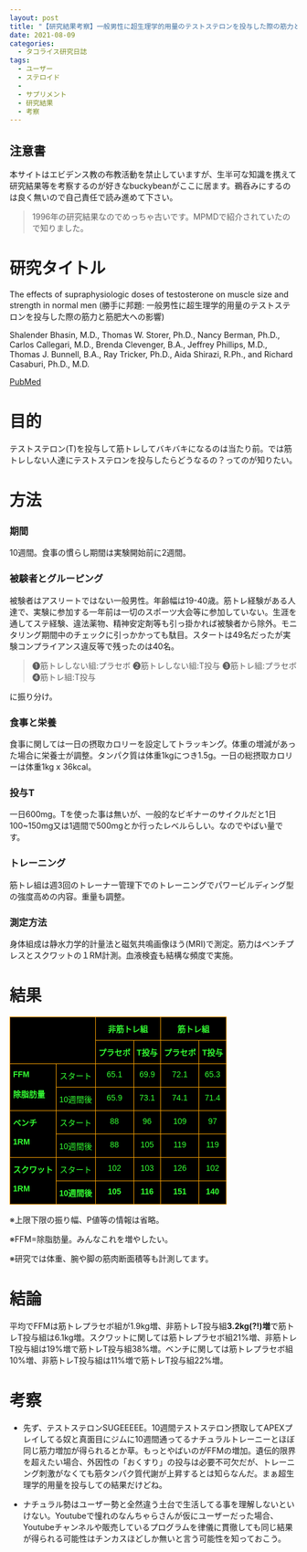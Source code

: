 ```yaml
---
layout: post
title: "【研究結果考察】一般男性に超生理学的用量のテストステロンを投与した際の筋力と筋肥大への影響"
date: 2021-08-09
categories:
  - タコライス研究日誌
tags:
  - ユーザー
  - ステロイド
  - 
  - サプリメント
  - 研究結果
  - 考察
---
```

## 注意書
本サイトはエビデンス教の布教活動を禁止していますが、生半可な知識を携えて研究結果等を考察するのが好きなbuckybeanがここに居ます。鵜呑みにするのは良く無いので自己責任で読み進めて下さい。

> 1996年の研究結果なのでめっちゃ古いです。MPMDで紹介されていたので知りました。

# 研究タイトル
The effects of supraphysiologic doses of testosterone on muscle size and strength in normal men
(勝手に邦題: 一般男性に超生理学的用量のテストステロンを投与した際の筋力と筋肥大への影響)

Shalender Bhasin, M.D., Thomas W. Storer, Ph.D., Nancy Berman, Ph.D., Carlos Callegari, M.D., Brenda Clevenger, B.A., Jeffrey Phillips, M.D., Thomas J. Bunnell, B.A., Ray Tricker, Ph.D., Aida Shirazi, R.Ph., and Richard Casaburi, Ph.D., M.D.

[PubMed](https://pubmed.ncbi.nlm.nih.gov/8637535/)

# 目的
テストステロン(T)を投与して筋トレしてバキバキになるのは当たり前。では筋トレしない人達にテストステロンを投与したらどうなるの？ってのが知りたい。
# 方法
### 期間
10週間。食事の慣らし期間は実験開始前に2週間。

### 被験者とグルーピング

被験者はアスリートではない一般男性。年齢幅は19-40歳。筋トレ経験がある人達で、実験に参加する一年前は一切のスポーツ大会等に参加していない。生涯を通してステ経験、違法薬物、精神安定剤等も引っ掛かれば被験者から除外。モニタリング期間中のチェックに引っかかっても駄目。スタートは49名だったが実験コンプライアンス違反等で残ったのは40名。

> ❶筋トレしない組:プラセボ ❷筋トレしない組:T投与 ❸筋トレ組:プラセボ ❹筋トレ組:T投与

に振り分け。

### 食事と栄養
食事に関しては一日の摂取カロリーを設定してトラッキング。体重の増減があった場合に栄養士が調整。タンパク質は体重1kgにつき1.5g。一日の総摂取カロリーは体重1kg x 36kcal。

### 投与T
一日600mg。Tを使った事は無いが、一般的なビギナーのサイクルだと1日100~150mg又は1週間で500mgとか行ったレベルらしい。なのでやばい量です。

### トレーニング
筋トレ組は週3回のトレーナー管理下でのトレーニングでパワービルディング型の強度高めの内容。重量も調整。

### 測定方法
身体組成は静水力学的計量法と磁気共鳴画像ほう(MRI)で測定。筋力はベンチプレスとスクワットの１RM計測。血液検査も結構な頻度で実施。

# 結果

<style type="text/css">
.tg  {border-collapse:collapse;border-spacing:0;}
.tg td{border-color:black;border-style:solid;border-width:1px;font-family:Arial, sans-serif;font-size:14px;
  overflow:hidden;padding:10px 5px;word-break:normal;}
.tg th{border-color:black;border-style:solid;border-width:1px;font-family:Arial, sans-serif;font-size:14px;
  font-weight:normal;overflow:hidden;padding:10px 5px;word-break:normal;}
.tg .tg-zjx8{background-color:#000000;border-color:#f8a102;color:#34ff34;font-weight:bold;text-align:left;vertical-align:top}
.tg .tg-4xn2{background-color:#000000;border-color:#f8a102;color:#34ff34;font-weight:bold;text-align:center;vertical-align:top}
.tg .tg-73tv{background-color:#000000;border-color:#f8a102;color:#34ff34;text-align:center;vertical-align:top}
@media screen and (max-width: 767px) {.tg {width: auto !important;}.tg col {width: auto !important;}.tg-wrap {overflow-x: auto;-webkit-overflow-scrolling: touch;}}</style>
<div class="tg-wrap"><table class="tg">
<thead>
  <tr>
    <th class="tg-zjx8" colspan="2" rowspan="2"></th>
    <th class="tg-4xn2" colspan="2">非筋トレ組</th>
    <th class="tg-4xn2" colspan="2"><span style="font-style:normal;text-decoration:none">筋トレ組</span></th>
  </tr>
  <tr>
    <td class="tg-4xn2">プラセボ</td>
    <td class="tg-4xn2">T投与</td>
    <td class="tg-4xn2">プラセボ</td>
    <td class="tg-4xn2">T投与</td>
  </tr>
</thead>
<tbody>
  <tr>
    <td class="tg-zjx8" rowspan="2">FFM<br><br>除脂肪量</td>
    <td class="tg-73tv">スタート</td>
    <td class="tg-73tv">65.1</td>
    <td class="tg-73tv">69.9</td>
    <td class="tg-73tv">72.1</td>
    <td class="tg-73tv">65.3</td>
  </tr>
  <tr>
    <td class="tg-73tv">10週間後</td>
    <td class="tg-73tv">65.9</td>
    <td class="tg-73tv">73.1</td>
    <td class="tg-73tv">74.1</td>
    <td class="tg-73tv">71.4</td>
  </tr>
  <tr>
    <td class="tg-zjx8" rowspan="2">ベンチ<br><br>1RM</td>
    <td class="tg-73tv">スタート</td>
    <td class="tg-73tv">88</td>
    <td class="tg-73tv">96</td>
    <td class="tg-73tv">109</td>
    <td class="tg-73tv">97</td>
  </tr>
  <tr>
    <td class="tg-73tv">10週間後</td>
    <td class="tg-73tv">88</td>
    <td class="tg-73tv">105</td>
    <td class="tg-73tv">119</td>
    <td class="tg-73tv">119</td>
  </tr>
  <tr>
    <td class="tg-zjx8" rowspan="2">スクワット<br><br>1RM</td>
    <td class="tg-73tv">スタート</td>
    <td class="tg-73tv">102</td>
    <td class="tg-73tv">103</td>
    <td class="tg-73tv">126</td>
    <td class="tg-73tv">102</td>
  </tr>
  <tr>
    <td class="tg-4xn2">10週間後</td>
    <td class="tg-4xn2">105</td>
    <td class="tg-4xn2">116</td>
    <td class="tg-4xn2">151</td>
    <td class="tg-4xn2">140</td>
  </tr>
</tbody>
</table></div>

※上限下限の振り幅、P値等の情報は省略。

※FFM=除脂肪量。みんなこれを増やしたい。

※研究では体重、腕や脚の筋肉断面積等も計測してます。

# 結論
平均でFFMは筋トレプラセボ組が1.9kg増、非筋トレT投与組**3.2kg(?!)増**で筋トレT投与組は6.1kg増。スクワットに関しては筋トレプラセボ組21%増、非筋トレT投与組は19%増で筋トレT投与組38%増。ベンチに関しては筋トレプラセボ組10%増、非筋トレT投与組は11%増で筋トレT投与組22%増。

# 考察
- 先ず、テストステロンSUGEEEEE。10週間テストステロン摂取してAPEXプレイしてる奴と真面目にジムに10週間通ってるナチュラルトレーニーとほぼ同じ筋力増加が得られるとか草。もっとやばいのがFFMの増加。遺伝的限界を超えたい場合、外因性の「おくすり」の投与は必要不可欠だが、トレーニング刺激がなくても筋タンパク質代謝が上昇するとは知らなんだ。まぁ超生理学的用量を投与しての結果だけどね。

- ナチュラル勢はユーザー勢と全然違う土台で生活してる事を理解しないといけない。Youtubeで憧れのなんちゃらさんが仮にユーザーだった場合、Youtubeチャンネルや販売しているプログラムを律儀に貫徹しても同じ結果が得られる可能性はチンカスほどしか無いと言う可能性を知っておこう。
